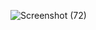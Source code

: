 ![Screenshot (72)](https://github.com/user-attachments/assets/22e85983-db64-4b81-9de2-5bde517eb960)

